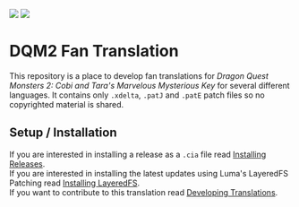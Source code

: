 [![](https://img.shields.io/github/v/release/Ich73/DQM2-FanTranslation?include_prereleases&label=Release)](https://github.com/Ich73/DQM2-FanTranslation/releases/latest)
[![](https://img.shields.io/github/downloads/Ich73/DQM2-FanTranslation/total?label=Downloads)](https://github.com/Ich73/DQM2-FanTranslation/releases)
# DQM2 Fan Translation
This repository is a place to develop fan translations for _Dragon Quest Monsters 2: Cobi and Tara's Marvelous Mysterious Key_ for several different languages. It contains only `.xdelta`, `.patJ` and `.patE` patch files so no copyrighted material is shared.  

## Setup / Installation
If you are interested in installing a release as a `.cia` file read [Installing Releases](https://github.com/Ich73/DQM2-FanTranslation/wiki/Installing-Releases).  
If you are interested in installing the latest updates using Luma's LayeredFS Patching read [Installing LayeredFS](https://github.com/Ich73/DQM2-FanTranslation/wiki/Installing-LayeredFS).  
If you want to contribute to this translation read [Developing Translations](https://github.com/Ich73/DQM2-FanTranslation/wiki/Developing-Translations).
